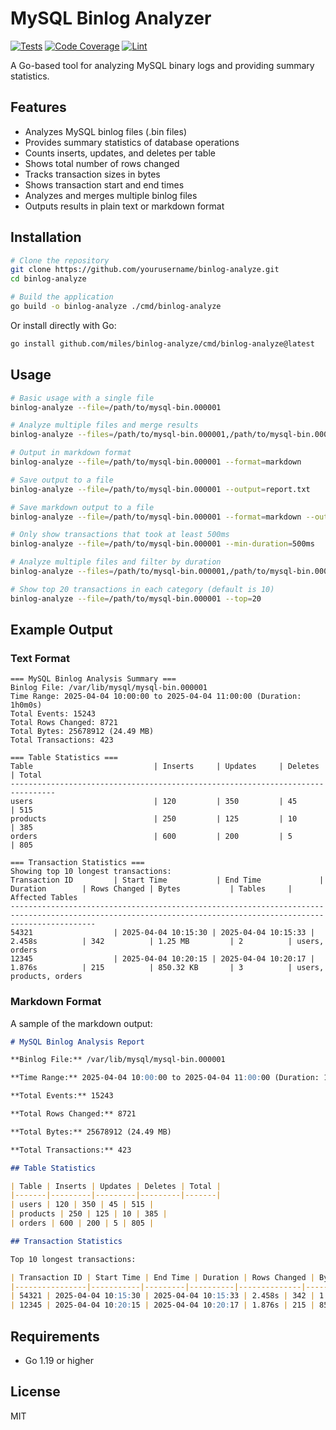 # MySQL Binlog Analyzer

[![Tests](https://github.com/miles/binlog-analyze/actions/workflows/tests.yml/badge.svg)](https://github.com/miles/binlog-analyze/actions/workflows/tests.yml)
[![Code Coverage](https://github.com/miles/binlog-analyze/actions/workflows/coverage.yml/badge.svg)](https://github.com/miles/binlog-analyze/actions/workflows/coverage.yml)
[![Lint](https://github.com/miles/binlog-analyze/actions/workflows/lint.yml/badge.svg)](https://github.com/miles/binlog-analyze/actions/workflows/lint.yml)

A Go-based tool for analyzing MySQL binary logs and providing summary statistics.

## Features

- Analyzes MySQL binlog files (.bin files)
- Provides summary statistics of database operations
- Counts inserts, updates, and deletes per table
- Shows total number of rows changed
- Tracks transaction sizes in bytes
- Shows transaction start and end times
- Analyzes and merges multiple binlog files
- Outputs results in plain text or markdown format

## Installation

```bash
# Clone the repository
git clone https://github.com/yourusername/binlog-analyze.git
cd binlog-analyze

# Build the application
go build -o binlog-analyze ./cmd/binlog-analyze
```

Or install directly with Go:

```bash
go install github.com/miles/binlog-analyze/cmd/binlog-analyze@latest
```

## Usage

```bash
# Basic usage with a single file
binlog-analyze --file=/path/to/mysql-bin.000001

# Analyze multiple files and merge results
binlog-analyze --files=/path/to/mysql-bin.000001,/path/to/mysql-bin.000002

# Output in markdown format
binlog-analyze --file=/path/to/mysql-bin.000001 --format=markdown

# Save output to a file
binlog-analyze --file=/path/to/mysql-bin.000001 --output=report.txt

# Save markdown output to a file
binlog-analyze --file=/path/to/mysql-bin.000001 --format=markdown --output=report.md

# Only show transactions that took at least 500ms
binlog-analyze --file=/path/to/mysql-bin.000001 --min-duration=500ms

# Analyze multiple files and filter by duration
binlog-analyze --files=/path/to/mysql-bin.000001,/path/to/mysql-bin.000002 --min-duration=1s

# Show top 20 transactions in each category (default is 10)
binlog-analyze --file=/path/to/mysql-bin.000001 --top=20
```

## Example Output

### Text Format

```
=== MySQL Binlog Analysis Summary ===
Binlog File: /var/lib/mysql/mysql-bin.000001
Time Range: 2025-04-04 10:00:00 to 2025-04-04 11:00:00 (Duration: 1h0m0s)
Total Events: 15243
Total Rows Changed: 8721
Total Bytes: 25678912 (24.49 MB)
Total Transactions: 423

=== Table Statistics ===
Table                           | Inserts     | Updates     | Deletes     | Total      
--------------------------------------------------------------------------------
users                           | 120         | 350         | 45          | 515        
products                        | 250         | 125         | 10          | 385        
orders                          | 600         | 200         | 5           | 805

=== Transaction Statistics ===
Showing top 10 longest transactions:
Transaction ID         | Start Time           | End Time             | Duration        | Rows Changed | Bytes           | Tables     | Affected Tables
---------------------------------------------------------------------------------------------------------------------------------------------------------------
54321                  | 2025-04-04 10:15:30 | 2025-04-04 10:15:33 | 2.458s          | 342          | 1.25 MB         | 2          | users, orders
12345                  | 2025-04-04 10:20:15 | 2025-04-04 10:20:17 | 1.876s          | 215          | 850.32 KB       | 3          | users, products, orders
```

### Markdown Format

A sample of the markdown output:

```markdown
# MySQL Binlog Analysis Report

**Binlog File:** /var/lib/mysql/mysql-bin.000001

**Time Range:** 2025-04-04 10:00:00 to 2025-04-04 11:00:00 (Duration: 1h0m0s)

**Total Events:** 15243

**Total Rows Changed:** 8721

**Total Bytes:** 25678912 (24.49 MB)

**Total Transactions:** 423

## Table Statistics

| Table | Inserts | Updates | Deletes | Total |
|-------|---------|---------|---------|-------|
| users | 120 | 350 | 45 | 515 |
| products | 250 | 125 | 10 | 385 |
| orders | 600 | 200 | 5 | 805 |

## Transaction Statistics

Top 10 longest transactions:

| Transaction ID | Start Time | End Time | Duration | Rows Changed | Bytes | Tables | Affected Tables |
|----------------|-----------|---------|----------|--------------|-------|--------|----------------|
| 54321 | 2025-04-04 10:15:30 | 2025-04-04 10:15:33 | 2.458s | 342 | 1.25 MB | 2 | users, orders |
| 12345 | 2025-04-04 10:20:15 | 2025-04-04 10:20:17 | 1.876s | 215 | 850.32 KB | 3 | users, products, orders |
```

## Requirements

- Go 1.19 or higher

## License

MIT